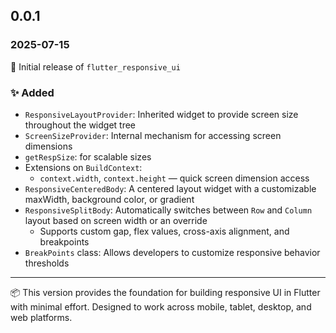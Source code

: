 ## 0.0.1

### 2025-07-15

🎉 Initial release of `flutter_responsive_ui`

### ✨ Added

- `ResponsiveLayoutProvider`: Inherited widget to provide screen size throughout the widget tree
- `ScreenSizeProvider`: Internal mechanism for accessing screen dimensions
- `getRespSize`: for scalable sizes
- Extensions on `BuildContext`:
  - `context.width`, `context.height` — quick screen dimension access
- `ResponsiveCenteredBody`: A centered layout widget with a customizable maxWidth, background color, or gradient
- `ResponsiveSplitBody`: Automatically switches between `Row` and `Column` layout based on screen width or an override
  - Supports custom gap, flex values, cross-axis alignment, and breakpoints
- `BreakPoints` class: Allows developers to customize responsive behavior thresholds

---

📦 This version provides the foundation for building responsive UI in Flutter with minimal effort. Designed to work across mobile, tablet, desktop, and web platforms.
